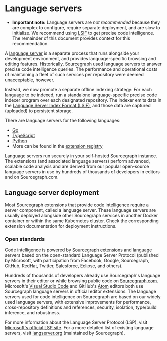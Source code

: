 # Language servers

- **Important note:** Language servers are *not recommended* because they are complex to configure, require separate deployment, and are slow to initialize. We recommend using [LSIF](./lsif.md) to get precise code intelligence. The remainder of this document provides context for this recommendation.

A [language server](https://microsoft.github.io/language-server-protocol/implementors/servers) is a separate process that runs alongside your development environment, and provides language-specific browsing and editing features. Historically, Sourcegraph used language servers to answer precise code intelligence queries. The performance and operational costs of maintaining a fleet of such services per repository were deemed unacceptable, however.

Instead, we now promote a separate offline indexing strategy: For each language to be indexed, run a standalone language-specific precise code indexer program over each designated repository. The indexer emits data in the [Language Server Index Format (LSIF)](https://code.visualstudio.com/blogs/2019/02/19/lsif), and those data are captured (uploaded) to persistent storage.

There are language servers for the following languages:

- [Go](https://sourcegraph.com/extensions/sourcegraph/go)
- [TypeScript](https://sourcegraph.com/extensions/sourcegraph/typescript)
- [Python](https://sourcegraph.com/extensions/sourcegraph/python)
- More can be found in the [extension registry](https://sourcegraph.com/extensions?query=category%3A%22Programming+languages%22)

Language servers run securely in your self-hosted Sourcegraph instance. The extensions (and associated language servers) perform advanced, scalable code analysis and are derived from our popular open-source language servers in use by hundreds of thousands of developers in editors and on Sourcegraph.com.

## Language server deployment

Most Sourcegraph extensions that provide code intelligence require a server component, called a language server. These language servers are usually deployed alongside other Sourcegraph services in another Docker container or within the same Kubernetes cluster. Check the corresponding extension documentation for deployment instructions.

### Open standards

Code intelligence is powered by [Sourcegraph extensions](../index.md) and language servers based on the open-standard Language Server Protocol (published by Microsoft, with participation from Facebook, Google, Sourcegraph, GitHub, RedHat, Twitter, Salesforce, Eclipse, and others).

Hundreds of thousands of developers already use Sourcegraph's language servers in their editor or while browsing public code on [Sourcegraph.com](https://sourcegraph.com). Microsoft's [Visual Studio Code](https://code.visualstudio.com) and GitHub's [Atom](https://atom.io) editors both use Sourcegraph language servers in official editor extensions. The language servers used for code intelligence on Sourcegraph are based on our widely used language servers, with extensive improvements for performance, cross-repository definitions and references, security, isolation, type/build inference, and robustness.

For more information about the Language Server Protocol (LSP), visit [Microsoft's official LSP site](https://microsoft.github.io/language-server-protocol/). For a more detailed list of existing language servers, visit [langserver.org](https://langserver.org) (maintained by Sourcegraph).
